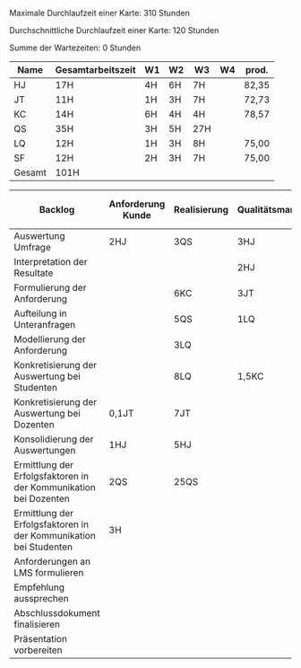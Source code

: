 

Maximale Durchlaufzeit einer Karte: 310 Stunden

Durchschnittliche Durchlaufzeit einer Karte: 120 Stunden

Summe der Wartezeiten: 0 Stunden


Name | Gesamtarbeitszeit|W1|W2|W3|W4|prod.|
-----|------------------|---|---|---|---|-----|
HJ | 17H| 4H|6H |7H| |82,35 |
JT|11H |1H |3H |7H | |72,73 |
KC| 14H | 6H | 4H | 4H | |78,57 |
QS| 35H| 3H| 5H|27H | | |
LQ| 12H| 1H| 3H|8H | |75,00 |
SF|12H | 2H|3H |7H | |75,00 |
Gesamt|101H| | | | | |



 Backlog | Anforderung Kunde | Realisierung | Qualitätsmanagement | ~~Abnahme durch Kunden~~ | Start| Ende|Wartezeit|
---------|-------------------|--------------|---------------------|--------------------------|------|-----|---------|
Auswertung Umfrage | 2HJ   | 3QS     | 3HJ|  |10.05.| | 0|
Interpretation der Resultate |   |  | 2HJ |  | | |0|
Formulierung der Anforderung| |6KC|3JT| | 12.05.16 | 14.05.16 |0|
Aufteilung in Unteranfragen| | 5QS |1LQ| | 15.05.| 17.05.|0|
Modellierung der Anforderung  | |3LQ | |-|16.05. |19.05 | 0|
Konkretisierung der Auswertung bei Studenten | | 8LQ| 1,5KC |-|26.05. |30.05. |0|
Konkretisierung der Auswertung bei Dozenten |0,1JT |7JT | |-|26.05 | |0|
Konsolidierung der Auswertungen |1HJ |5HJ | |-|30.05.| |0|
Ermittlung der Erfolgsfaktoren in der Kommunikation bei Dozenten | 2QS|25QS | |-|30.05 | |0|
Ermittlung der Erfolgsfaktoren in der Kommunikation bei Studenten |3H| | |-|31.05.| |0|
Anforderungen an LMS formulieren | | | |-| | |0|
Empfehlung aussprechen | | | |-| | |0|
Abschlussdokument finalisieren | | | | | | |0|
Präsentation vorbereiten | | | |-| | |0|

